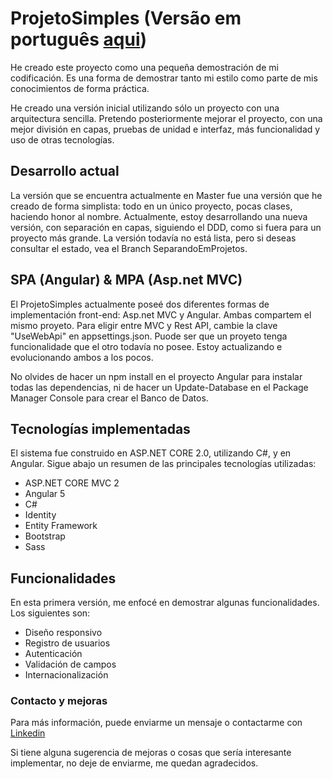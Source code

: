 # ProjetoSimples (Versão em português [aqui](README.md))

He creado este proyecto como una pequeña demostración de mi codificación.
Es una forma de demostrar tanto mi estilo como parte de mis conocimientos de forma práctica.

He creado una versión inicial utilizando sólo un proyecto con una arquitectura sencilla.
Pretendo posteriormente mejorar el proyecto, con una mejor división en capas, pruebas de unidad e interfaz, más funcionalidad y uso de otras tecnologías.

## Desarrollo actual

La versión que se encuentra actualmente en Master fue una versión que he creado de forma simplista: todo en un único proyecto, pocas clases, haciendo honor al nombre. Actualmente, estoy desarrollando una nueva versión, con separación en capas, siguiendo el DDD, como si fuera para un proyecto más grande. La versión todavía no está lista, pero si deseas consultar el estado, vea el Branch SeparandoEmProjetos.

## SPA (Angular) & MPA (Asp.net MVC)

El ProjetoSimples actualmente poseé dos diferentes formas de implementación front-end: Asp.net MVC y Angular.
Ambas compartem el mismo proyeto. Para eligir entre MVC y Rest API, cambie la clave "UseWebApi" en appsettings.json.
Puode ser que un proyeto tenga funcionalidade que el otro todavía no posee. Estoy actualizando e evolucionando ambos a los pocos.

No olvides de hacer un npm install en el proyecto Angular para instalar todas las dependencias, ni de hacer un Update-Database en el Package Manager Console para crear el Banco de Datos.

## Tecnologías implementadas

El sistema fue construido en ASP.NET CORE 2.0, utilizando C#, y en Angular.
Sigue abajo un resumen de las principales tecnologías utilizadas:

* ASP.NET CORE MVC 2
* Angular 5
* C#
* Identity
* Entity Framework
* Bootstrap
* Sass

## Funcionalidades

En esta primera versión, me enfocé en demostrar algunas funcionalidades. Los siguientes son:

* Diseño responsivo
* Registro de usuarios
* Autenticación
* Validación de campos
* Internacionalización

### Contacto y mejoras

Para más información, puede enviarme un mensaje o contactarme con [Linkedin](https://www.linkedin.com/in/vinicius-bastos/)

Si tiene alguna sugerencia de mejoras o cosas que sería interesante implementar, no deje de enviarme, me quedan agradecidos.

